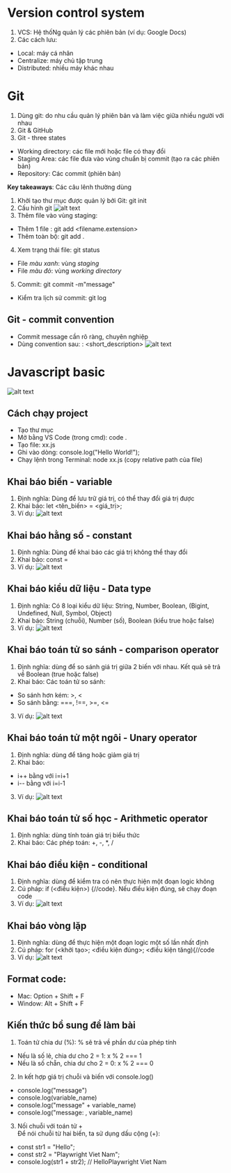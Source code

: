 # Version control system
1. VCS: Hệ thốNg quản lý các phiên bản (ví dụ: Google Docs)
2. Các cách lưu:
- Local: máy cá nhân
- Centralize: máy chủ tập trung
- Distributed: nhiều máy khác nhau

# Git
1. Dùng git: do nhu cầu quản lý phiên bản và làm việc giữa nhiều người với nhau
2. Git & GitHub
3. Git - three states
- Working directory: các file mới hoặc file có thay đổi
- Staging Area: các file đưa vào vùng chuẩn bị commit (tạo ra các phiên bản)
- Repository: Các commit (phiên bản)

**Key takeaways**: Các câu lênh thường dùng
1. Khởi tạo thư mục được quản lý bởi Git: git init
2. Cấu hình git
![alt text](image-2.png)
3. Thêm file vào vùng staging:
- Thêm 1 file : git add <filename.extension>
- Thêm toàn bộ: git add .
4. Xem trạng thái file: git status
- File *màu xanh*: vùng *staging*
- File *màu đỏ*: vùng *working directory*
5. Commit: git commit -m"message"
- Kiểm tra lịch sử commit: git log

## Git - commit convention
- Commit message cần rõ ràng, chuyên nghiệp
- Dùng convention sau: 
<type>: <short_description>
![alt text](image-1.png)


# Javascript basic
![alt text](image-3.png)

## Cách chạy project
- Tạo thư mục 
- Mở bằng VS Code (trong cmd): code .
- Tạo file: xx.js
- Ghi vào dòng: console.log("Hello World!");
- Chạy lệnh trong Terminal: node xx.js (copy relative path của file)

## Khai báo biến - variable
1. Định nghĩa: Dùng để lưu trữ giá trị, có thể thay đổi giá trị được
2. Khai báo: let <tên_biến> = <giá_trị>;
3. Ví dụ:
![alt text](image-4.png)

## Khai báo hằng số - constant
1. Định nghĩa: Dùng để khai báo các giá trị không thể thay đổi
2. Khai báo: const <name> = <value>
3. Ví dụ:
![alt text](image-5.png)

## Khai báo kiểu dữ liệu - Data type
1. Định nghĩa: Có 8 loại kiểu dữ liệu: String, Number, Boolean, (Bigint, Undefined, Null, Symbol, Object)
2. Khai báo: String (chuỗi), Number (số), Boolean (kiểu true hoặc false)
3. Ví dụ:
![alt text](image-6.png)

## Khai báo toán tử so sánh - comparison operator
1. Định nghĩa: dùng để so sánh giá trị giữa 2 biến với nhau. Kết quả sẽ trả về Boolean (true hoặc false)
2. Khai báo: 
Các toán tử so sánh:
- So sánh hơn kém: >, <
- So sánh bằng: ===, !==, >=, <=
3. Ví dụ:
![alt text](image-7.png)

## Khai báo toán tử một ngôi - Unary operator
1. Định nghĩa: dùng để tăng hoặc giảm giá trị
2. Khai báo: 
- i++ bằng với i=i+1
- i-- bằng với i=i-1
3. Ví dụ:
![alt text](image-8.png)

## Khai báo toán tử số học - Arithmetic operator
1. Định nghĩa: dùng tính toán giá trị biểu thức
2. Khai báo: 
Các phép toán: +, -, *, /

## Khai báo điều kiện - conditional
1. Định nghĩa: dùng để kiểm tra có nên thực hiện một đoạn logic không
2. Cú pháp: 
if (<điều kiện>) {//code}. Nếu điều kiện đúng, sẽ chạy đoạn code
3. Ví dụ:
![alt text](image-9.png)

## Khai báo vòng lặp
1. Định nghĩa: dùng để thực hiện một đoạn logic một số lần nhất định
2. Cú pháp: 
for (<khởi tạo>; <điều kiện đúng>; <điều kiện tăng){//code
3. Ví dụ:
![alt text](image-10.png)

## Format code:
- Mac: Option + Shift + F
- Window: Alt + Shift + F


## Kiến thức bổ sung để làm bài
1. Toán tử chia dư (%): % sẽ trả về phần dư của phép tính
- Nếu là số lẻ, chia dư cho 2 = 1: x % 2 === 1
- Nếu là số chẵn, chia dư cho 2 = 0: x % 2 === 0
2. In kết hợp giá trị chuỗi và biến với console.log()
- console.log("message")
- console.log(variable_name)
- console.log("message" + variable_name)
- console.log("message: , variable_name)
3. Nối chuỗi với toán tử +  
Để nói chuỗi từ hai biến, ta sử dụng dấu cộng (+):
- const str1 = "Hello";
- const str2 = "Playwright Viet Nam";
- console.log(str1 + str2); // HelloPlaywright Viet Nam